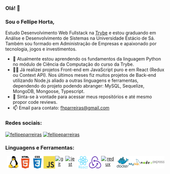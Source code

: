 ### Olá! 👋
### Sou  o Fellipe Horta,
Estudo Desenvolvimento Web Fullstack na <a href="https://www.betrybe.com/" target="blank">Trybe</a> e estou graduando em Análise e Desenvolvimento de Sistemas na Universidade Estácio de Sá. Também sou formado em Administração de Empresas e apaixonado por tecnologia, jogos e investimentos.
<br/>
- 🌱 Atualmente estou aprendendo os fundamentos da linguagem Python no módulo de Ciência da Computação do curso da Trybe.
- 👨‍💻 Já realizei projetos Front-end em JavaScript puro e em React (Redux ou Context API). Nos últimos meses fiz muitos projetos de Back-end utilizando Node.js aliado a outras linguagens e ferramentas, dependendo do projeto podendo abranger: MySQL, Sequelize, MongoDB, Mongoose, Typescript.
- 🤝 Sinta-se à vontade para acessar meus repositórios e até mesmo propor code reviews.
- 📫 Email para contato: fhparreiras@gmail.com

<h3 align="left">Redes sociais:</h3>
<p align="left">
<a href="https://linkedin.com/in/fellipeparreiras" target="blank"><img align="center" src="https://raw.githubusercontent.com/rahuldkjain/github-profile-readme-generator/master/src/images/icons/Social/linked-in-alt.svg" alt="fellipeparreiras" height="30" width="40" /></a>
<a href="https://www.instagram.com/fellipeparreiras/" target="blank"><img align="center" src="https://github.com/gauravghongde/social-icons/blob/master/SVG/Color/Instagram.svg" alt="fellipeparreiras" height="30" width="40" /></a>
</p>

<h3 align="left">Linguagens e Ferramentas:</h3>
<p align="center" style="display:flex;justify-content:space-evenly;margin-right:5px">
  <a href="https://www.linux.org/" target="_blank" rel="noreferrer">
    <img src="https://raw.githubusercontent.com/devicons/devicon/master/icons/linux/linux-original.svg" hspace="5" alt="linux" width="40" height="40"/>
  </a>
  <a href="https://www.w3.org/html/" target="_blank" rel="noreferrer">
    <img src="https://raw.githubusercontent.com/devicons/devicon/master/icons/html5/html5-original-wordmark.svg" hspace="3" alt="html5" width="40" height="40"/>       </a>
  <a href="https://www.w3schools.com/css/" target="_blank" rel="noreferrer"> 
    <img src="https://raw.githubusercontent.com/devicons/devicon/master/icons/css3/css3-original-wordmark.svg" hspace="3" alt="css3" width="40" height="40"/>
  </a> 
  <a href="https://developer.mozilla.org/en-US/docs/Web/JavaScript" target="_blank" rel="noreferrer"> 
    <img src="https://raw.githubusercontent.com/devicons/devicon/master/icons/javascript/javascript-original.svg" hspace="3" alt="javascript" width="40" height="40"/>
  </a>
  <a href="https://git-scm.com/" target="_blank" rel="noreferrer"> 
    <img src="https://www.vectorlogo.zone/logos/git-scm/git-scm-icon.svg" hspace="3" alt="git" width="40" height="40"/> 
  </a>
  <a href="https://jestjs.io" target="_blank" rel="noreferrer"> 
    <img src="https://www.vectorlogo.zone/logos/jestjsio/jestjsio-icon.svg" hspace="3" alt="jest" width="40" height="40"/>
  </a>
  <a href="https://reactjs.org/" target="_blank" rel="noreferrer">
    <img src="https://raw.githubusercontent.com/devicons/devicon/master/icons/react/react-original-wordmark.svg" hspace="3" alt="react" width="40" height="40"/>       </a>
  <a href="https://redux.js.org" target="_blank" rel="noreferrer">
    <img src="https://raw.githubusercontent.com/devicons/devicon/master/icons/redux/redux-original.svg" hspace="3" alt="redux" width="40" height="40"/> 
  </a>
  <a href="https://www.typescriptlang.org/" target="_blank" rel="noreferrer">
    <img src="https://img.icons8.com/color/344/typescript.png" hspace="3" alt="redux" width="40" height="40"/> 
  </a>
  <a href="https://www.docker.com/" target="_blank" rel="noreferrer"> 
    <img src="https://raw.githubusercontent.com/devicons/devicon/master/icons/docker/docker-original-wordmark.svg" hspace="3" alt="docker" width="40" height="40"/>   </a>
  <a href="https://www.mysql.com/" target="_blank" rel="noreferrer">
    <img src="https://raw.githubusercontent.com/devicons/devicon/master/icons/mysql/mysql-original-wordmark.svg" hspace="3" alt="mysql" width="40" height="40"/>       </a>
  <a href="https://nodejs.org" target="_blank" rel="noreferrer">
    <img src="https://raw.githubusercontent.com/devicons/devicon/master/icons/nodejs/nodejs-original-wordmark.svg" hspace="3" alt="nodejs" width="40" height="40"/>   </a>
  <a href="https://expressjs.com" target="_blank" rel="noreferrer">
    <img src="https://raw.githubusercontent.com/devicons/devicon/master/icons/express/express-original-wordmark.svg" hspace="3"  alt="express" width="40" height="40"/> 
  </a> 
</p>

